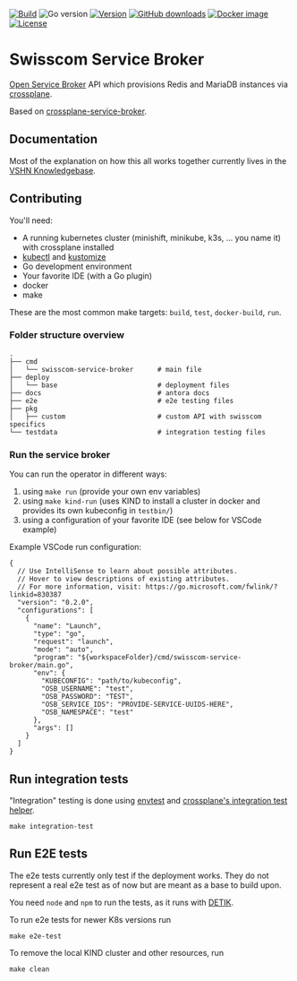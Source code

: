 [![Build](https://img.shields.io/github/workflow/status/vshn/swisscom-service-broker/Pull%20Request)][build]
![Go version](https://img.shields.io/github/go-mod/go-version/vshn/swisscom-service-broker)
[![Version](https://img.shields.io/github/v/release/vshn/swisscom-service-broker)][releases]
[![GitHub downloads](https://img.shields.io/github/downloads/vshn/swisscom-service-broker/total)][releases]
[![Docker image](https://img.shields.io/docker/pulls/vshn/swisscom-service-broker)][dockerhub]
[![License](https://img.shields.io/github/license/vshn/swisscom-service-broker)][license]

# Swisscom Service Broker

[Open Service Broker](https://github.com/openservicebrokerapi/servicebroker) API which provisions
Redis and MariaDB instances via [crossplane](https://crossplane.io/).

Based on [crossplane-service-broker](https://github.com/vshn/crossplane-service-broker).

## Documentation

Most of the explanation on how this all works together currently lives in the [VSHN Knowledgebase](https://kb.vshn.ch/app-catalog/explanations/crossplane_service_broker.html).

## Contributing

You'll need:

- A running kubernetes cluster (minishift, minikube, k3s, ... you name it) with crossplane installed
- [kubectl](https://kubernetes.io/docs/tasks/tools/install-kubectl/) and [kustomize](https://kubernetes-sigs.github.io/kustomize/installation/)
- Go development environment
- Your favorite IDE (with a Go plugin)
- docker
- make

These are the most common make targets: `build`, `test`, `docker-build`, `run`.

### Folder structure overview

```
.
├── cmd
│   └── swisscom-service-broker      # main file
├── deploy
│   └── base                         # deployment files
├── docs                             # antora docs
├── e2e                              # e2e testing files
├── pkg
│   ├── custom                       # custom API with swisscom specifics
└── testdata                         # integration testing files
```

### Run the service broker

You can run the operator in different ways:

1. using `make run` (provide your own env variables)
1. using `make kind-run` (uses KIND to install a cluster in docker and provides its own kubeconfig in `testbin/`)
1. using a configuration of your favorite IDE (see below for VSCode example)

Example VSCode run configuration:

```
{
  // Use IntelliSense to learn about possible attributes.
  // Hover to view descriptions of existing attributes.
  // For more information, visit: https://go.microsoft.com/fwlink/?linkid=830387
  "version": "0.2.0",
  "configurations": [
    {
      "name": "Launch",
      "type": "go",
      "request": "launch",
      "mode": "auto",
      "program": "${workspaceFolder}/cmd/swisscom-service-broker/main.go",
      "env": {
        "KUBECONFIG": "path/to/kubeconfig",
        "OSB_USERNAME": "test",
        "OSB_PASSWORD": "TEST",
        "OSB_SERVICE_IDS": "PROVIDE-SERVICE-UUIDS-HERE",
        "OSB_NAMESPACE": "test"
      },
      "args": []
    }
  ]
}
```

## Run integration tests

"Integration" testing is done using [envtest](https://pkg.go.dev/sigs.k8s.io/controller-runtime/pkg/envtest) and [crossplane's integration test helper](https://github.com/crossplane/crossplane-runtime/tree/master/pkg/test/integration).

```
make integration-test
```

## Run E2E tests

The e2e tests currently only test if the deployment works. They do not represent a real
e2e test as of now but are meant as a base to build upon.

You need `node` and `npm` to run the tests, as it runs with [DETIK][detik].

To run e2e tests for newer K8s versions run

```
make e2e-test
```

To remove the local KIND cluster and other resources, run

```
make clean
```

[build]: https://github.com/vshn/swisscom-service-broker/actions?query=workflow%3APull%20Request
[releases]: https://github.com/vshn/swisscom-service-broker/releases
[license]: https://github.com/vshn/swisscom-service-broker/blob/master/LICENSE
[dockerhub]: https://hub.docker.com/r/vshn/swisscom-service-broker
[detik]: https://github.com/bats-core/bats-detik
